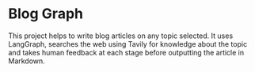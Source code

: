 # Blog Graph

This project helps to write blog articles on any topic selected.
It uses LangGraph, searches the web using Tavily for knowledge about the topic and takes human feedback at each stage before outputting the article in Markdown.
